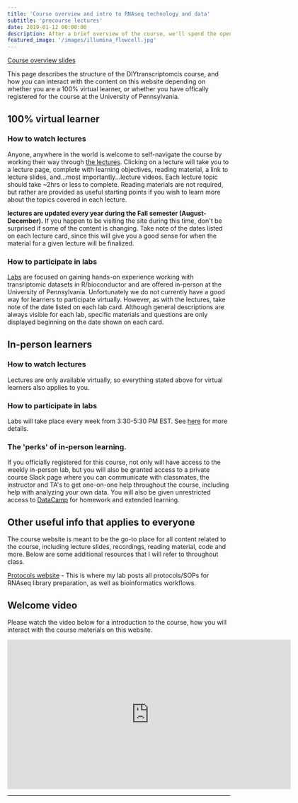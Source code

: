 ```yaml
---
title: 'Course overview and intro to RNAseq technology and data'
subtitle: 'precourse lectures'
date: 2019-01-12 00:00:00
description: After a brief overview of the course, we'll spend the opening lecture talking about Illumina's 'Sequencing by Synthesis' technology, and walk through the steps involved in planning for a transcriptomics experiment. 
featured_image: '/images/illumina_flowcell.jpg'
---
```


[Course overview slides](https://www.icloud.com/keynote/0dABsRGX-LxA3pHuwCUgejkhg#precourse%5Fintro)

This page describes the structure of the DIYtranscriptomcis course, and how *you* can interact with the content on this website depending on whether you are a 100% virtual learner, or whether you have offically registered for the course at the University of Pennsylvania.

## 100% virtual learner

### How to watch lectures

Anyone, anywhere in the world is welcome to self-navigate the course by working their way through [the lectures](https://diytranscriptomics.com/).  Clicking on a lecture will take you to a lecture page, complete with learning objectives, reading material, a link to lecture slides, and...most importantly...lecture videos.  Each lecture topic should take ~2hrs or less to complete.  Reading materials are not required, but rather are provided as useful starting points if you wish to learn more about the topics covered in each lecture.

**lectures are updated every year during the Fall semester (August-December).**  If you happen to be visiting the site during this time, don't be surprised if some of the content is changing.  Take note of the dates listed on each lecture card, since this will give you a good sense for when the material for a given lecture will be finalized.

### How to participate in labs

[Labs](https://diytranscriptomics.com/lab/) are focused on gaining hands-on experience working with transriptomic datasets in R/bioconductor and are offered in-person at the University of Pennsylvania.  Unfortunately we do not currently have a good way for learners to participate virtually.  However, as with the lectures, take note of the date listed on each lab card.  Although general descriptions are always visible for each lab, specific materials and questions are only displayed beginning on the date shown on each card.

## In-person learners

### How to watch lectures

Lectures are only available virtually, so everything stated above for virtual learners also applies to you.

### How to participate in labs

Labs will take place every week from 3:30-5:30 PM EST.  See [here](https://diytranscriptomics.com/lab/lab-intro) for more details.

### The 'perks' of in-person learning.

If you officially registered for this course, not only will have access to the weekly in-person lab, but you will also be granted access to a private course Slack page where you can communicate with classmates, the instructor and TA's to get one-on-one help throughout the course, including help with analyzing your own data.  You will also be given unrestricted access to [DataCamp](https://www.datacamp.com/) for homework and extended learning.

## Other useful info that applies to everyone

The course website is meant to be the go-to place for all content related to the course, including lecture slides, recordings, reading material, code and more.  Below are some additional resources that I will refer to throughout class.

[Protocols website](https://protocols.hostmicrobe.org) - This is where my lab posts all protocols/SOPs for RNAseq library preparation, as well as bioinformatics workflows.

## Welcome video

Please watch the video below for a introduction to the course, how you will interact with the course materials on this website.

<iframe src="https://player.vimeo.com/video/405054924" width="640" height="338" frameborder="0" allow="autoplay; fullscreen" allowfullscreen></iframe>

---